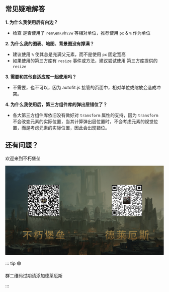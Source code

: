 ## 常见疑难解答

**1. 为什么我使用后有白边？** 

- 检查 是否使用了 `rem\em\vh\vw` 等相对单位，推荐使用 `px` & `%` 作为单位<br>

**2. 为什么我的图表、地图、背景图没有撑满？** 

- 建议使用 `%` 使其总是充满父元素，而不是使用 `px` 固定宽高
- 如果使用的第三方库有 `resize` 事件或方法，建议尝试使用 第三方库提供的 `resize`<br>

**3.  需要和其他自适应库一起使用吗？**

- 不需要，也不可以，因为 autofit.js 接管的页面中，相对单位或缩放会造成冲突。<br>


**4.  为什么我使用后，第三方组件库的弹出层错位了？**

- 各大第三方组件库依旧没有做好对 `transform` 属性的支持，因为 `transform` 不会改变元素的实际位置，当其计算弹出层位置时，不会考虑元素的视觉位置，而是考虑元素的实际位置，因此会出现错位。

## 还有问题？

欢迎来到不朽堡垒

![img](./image.png)

::: tip 🟢

群二维码过期请添加德莱厄斯

:::